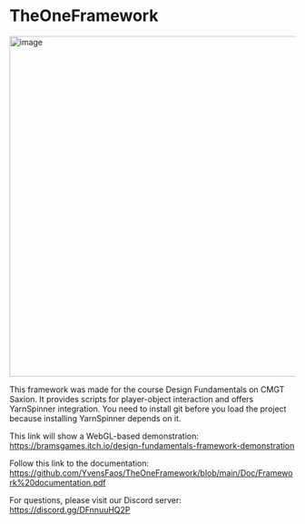 # TheOneFramework

<img width="600" alt="image" src="https://github.com/user-attachments/assets/b0cec982-0a87-4351-ac8f-25f8bcdb1448">

This framework was made for the course Design Fundamentals on CMGT Saxion.
It provides scripts for player-object interaction and offers YarnSpinner integration.
You need to install git before you load the project because installing YarnSpinner depends on it.

This link will show a WebGL-based demonstration:
https://bramsgames.itch.io/design-fundamentals-framework-demonstration

Follow this link to the documentation:
https://github.com/YvensFaos/TheOneFramework/blob/main/Doc/Framework%20documentation.pdf

For questions, please visit our Discord server:
https://discord.gg/DFnnuuHQ2P
